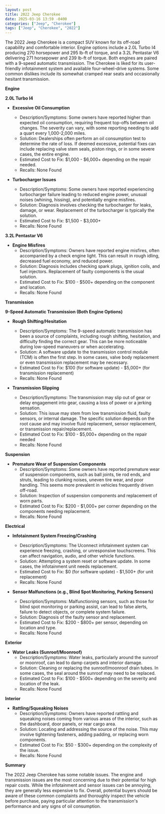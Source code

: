 ```yaml
---
layout: post
title: 2022 Jeep Cherokee
date: 2025-03-16 13:59 -0400
categories: ["Jeep", "Cherokee"]
tags: ["Jeep", "Cherokee", "2022"]
---
```

The 2022 Jeep Cherokee is a compact SUV known for its off-road capability and comfortable interior. Engine options include a 2.0L Turbo I4 producing 270 horsepower and 295 lb-ft of torque, and a 3.2L Pentastar V6 delivering 271 horsepower and 239 lb-ft of torque. Both engines are paired with a 9-speed automatic transmission. The Cherokee is liked for its user-friendly infotainment system and available four-wheel-drive systems. Some common dislikes include its somewhat cramped rear seats and occasionally hesitant transmission.

**Engine**

**2.0L Turbo I4**

* **Excessive Oil Consumption**
    * Description/Symptoms: Some owners have reported higher than expected oil consumption, requiring frequent top-offs between oil changes. The severity can vary, with some reporting needing to add a quart every 1,000-2,000 miles.
    * Solution: Dealerships often perform an oil consumption test to determine the rate of loss. If deemed excessive, potential fixes can include replacing valve stem seals, piston rings, or in some severe cases, the entire engine.
    * Estimated Cost to Fix: $1,000 - $6,000+ depending on the repair needed.
    * Recalls: None Found

* **Turbocharger Issues**
    * Description/Symptoms: Some owners have reported experiencing turbocharger failure leading to reduced engine power, unusual noises (whining, hissing), and potentially engine misfires.
    * Solution: Diagnosis involves checking the turbocharger for leaks, damage, or wear. Replacement of the turbocharger is typically the solution.
    * Estimated Cost to Fix: $1,500 - $3,000+
    * Recalls: None Found

**3.2L Pentastar V6**

*   **Engine Misfires**
    * Description/Symptoms: Owners have reported engine misfires, often accompanied by a check engine light. This can result in rough idling, decreased fuel economy, and reduced power.
    * Solution: Diagnosis includes checking spark plugs, ignition coils, and fuel injectors. Replacement of faulty components is the usual solution.
    * Estimated Cost to Fix: $100 - $500+ depending on the component and location.
    * Recalls: None Found

**Transmission**

**9-Speed Automatic Transmission (Both Engine Options)**

*   **Rough Shifting/Hesitation**
    * Description/Symptoms: The 9-speed automatic transmission has been a source of complaints, including rough shifting, hesitation, and difficulty finding the correct gear. This can be more noticeable during low-speed maneuvers or when accelerating.
    * Solution: A software update to the transmission control module (TCM) is often the first step. In some cases, valve body replacement or even transmission replacement may be necessary.
    * Estimated Cost to Fix: $100 (for software update) - $5,000+ (for transmission replacement)
    * Recalls: None Found

*   **Transmission Slipping**
    * Description/Symptoms: The transmission may slip out of gear or delay engagement into gear, causing a loss of power or a jerking sensation.
    * Solution: This issue may stem from low transmission fluid, faulty sensors, or internal damage. The specific solution depends on the root cause and may involve fluid replacement, sensor replacement, or transmission repair/replacement.
    * Estimated Cost to Fix: $100 - $5,000+ depending on the repair needed
    * Recalls: None Found

**Suspension**

*   **Premature Wear of Suspension Components**
    * Description/Symptoms: Some owners have reported premature wear of suspension components, such as ball joints, tie rod ends, and struts, leading to clunking noises, uneven tire wear, and poor handling. This seems more prevalent in vehicles frequently driven off-road.
    * Solution: Inspection of suspension components and replacement of worn parts.
    * Estimated Cost to Fix: $200 - $1,000+ per corner depending on the components needing replacement.
    * Recalls: None Found

**Electrical**

*   **Infotainment System Freezing/Crashing**
    * Description/Symptoms: The Uconnect infotainment system can experience freezing, crashing, or unresponsive touchscreens. This can affect navigation, audio, and other vehicle functions.
    * Solution: Attempting a system reset or software update. In some cases, the infotainment unit needs replacement.
    * Estimated Cost to Fix: $0 (for software update) - $1,500+ (for unit replacement)
    * Recalls: None Found

*   **Sensor Malfunctions (e.g., Blind Spot Monitoring, Parking Sensors)**
    * Description/Symptoms: Malfunctioning sensors, such as those for blind spot monitoring or parking assist, can lead to false alerts, failure to detect objects, or complete system failure.
    * Solution: Diagnosis of the faulty sensor and replacement.
    * Estimated Cost to Fix: $200 - $800+ per sensor, depending on location and type.
    * Recalls: None Found

**Exterior**

*   **Water Leaks (Sunroof/Moonroof)**
    * Description/Symptoms: Water leaks, particularly around the sunroof or moonroof, can lead to damp carpets and interior damage.
    * Solution: Cleaning or replacing the sunroof/moonroof drain tubes. In some cases, the seal around the sunroof may need to be replaced.
    * Estimated Cost to Fix: $100 - $500+ depending on the severity and location of the leak.
    * Recalls: None Found

**Interior**

*   **Rattling/Squeaking Noises**
    * Description/Symptoms: Owners have reported rattling and squeaking noises coming from various areas of the interior, such as the dashboard, door panels, or rear cargo area.
    * Solution: Locating and addressing the source of the noise. This may involve tightening fasteners, adding padding, or replacing worn components.
    * Estimated Cost to Fix: $50 - $300+ depending on the complexity of the issue.
    * Recalls: None Found

**Summary**

The 2022 Jeep Cherokee has some notable issues. The engine and transmission issues are the most concerning due to their potential for high repair costs. While the infotainment and sensor issues can be annoying, they are generally less expensive to fix. Overall, potential buyers should be aware of these common complaints and thoroughly inspect the vehicle before purchase, paying particular attention to the transmission's performance and any signs of oil consumption.



